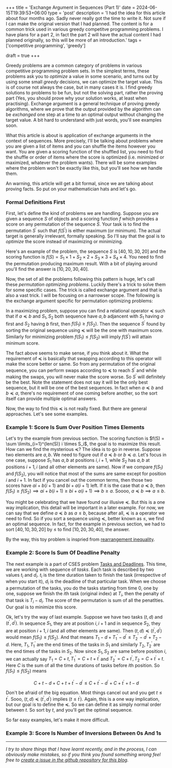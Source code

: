 +++
title = 'Exchange Argument in Sequences (Part 1)'
date = 2024-06-15T19:39:53+06:00
type = 'post'
description = 'I had the idea for this article about four months ago. Sadly never really got the time to write it. Not sure if I can make the original version that I had planned. The content is for a common trick used in various greedy competitve programming problems. I have plans for a part 2, in fact the part 2 will have the actual content I had planned originally, so this will be more of an introduction.'
tags = ['competitive programming', 'greedy']

draft = true
+++

Greedy problems are a common category of problems in various competitive programming problem sets. In the simplest terms, these problems ask you to _optimize_ a value in some scenario, and turns out by using some small _greedy_ decisions, we can optimize the target value. This is of course not always the case, but in many cases it is. I find greedy solutions to problems to be fun, but not the solving part, rather the proving part (Yes, you should prove why your solution works, at least when practising). Exchange argument is a general technique of proving greedy algorithms, where we prove that the output provided by the algorithm can be _exchanged_ one step at a time to an optimal output without changing the target value. A bit hard to understand with just words, you'll see examples soon.

What this article is about is application of exchange arguments in the context of sequences. More precisely, I'll be talking about problems where you are given a list of items and you can shuffle the items however you want. You are given a scoring function of the shuffled list, you need to find the shuffle or order of items where the score is optimized (i.e. minimized or maximized, whatever the problem wants). There will be some examples where the problem won't be exactly like this, but you'll see how we handle them.

An warning, this article will get a bit formal, since we are talking about proving facts. So put on your mathematician hats and let's go.

### Formal Definitions First
First, let's define the kind of problems we are handling. Suppose you are given a sequence $S$ of objects and a scoring function $f$ which provides a score on any permutation of the sequence $S$. Your task is to find the permutation $S^\prime$ such that $f(S^\prime)$ is either maximum (or minimum). The actual target is generally irrelevant, formally speaking. So I'll say that the goal is to _optimize_ the score instead of maximizing or minimizing.

Here's an example of the problem, the sequence $S$ is $[40, 10, 30, 20]$ and the scoring function is $f(S) = S_1 \times 1 + S_2 \times 2 + S_3 \times 3 + S_4 \times 4$. You need to find the permutation producing maximum result. With a bit of playing around you'll find the answer is $[10, 20, 30, 40]$.

Now, the set of all the problems following this pattern is huge, let's call these _permutation optimizing problems_. Luckily there's a trick to solve them for some specific cases. The trick is called exchange argument and that is also a vast trick. I will be focusing on a narrowser scope. The following is the exchange argument specific for permutation optimizing problems:

In a maximizing problem, suppose you can find a relational operator $\preceq$ such that if $a \preceq b$ and $S_1, S_2$ both sequence have $a, b$ adjancent with $S_1$ having $a$ first and $S_2$ having $b$ first, then $f(S_1) \geq f(S_2)$. Then the sequence $S^\prime$ found by sorting the original sequence using $\preceq$ will be the one with maximum score. Similarly for minimizing problem $f(S_1) \leq f(S_2)$ will imply $f(S^\prime)$ will attain minimum score.

The fact above seems to make sense, if you think about it. What the requirement of $\preceq$ is basically that swapping according to this operator will make the score better or same. So from any permutation of the original sequence, you can perform swaps according to $\preceq$ to reach $S^\prime$ and while making the swaps, you will never make the score worse. So $S^\prime$ will definitely be the best. Note the statement does not say it will be the only best sequence, but it will be one of the best sequences. In fact when $a \preceq b$ and $b \preceq a$, there's no requirement of one coming before another, so the sort itself can provide multiple optimal answers.

Now, the way to find this $\preceq$ is not really fixed. But there are general approaches. Let's see some examples.

### Example 1: Score Is Sum Over Position Times Elements
Let's try the example from previous section. The scoring function is $f(S) = \sum \limits_{i=1}^{len(S)} i \times S_i$, the goal is to maximize this result. How can we find the mysterious $\preceq$? The idea is to go in reverse. Suppose two elements are $a, b$. We need to figure out if $a \preceq b$ or $b \preceq a$. Let's focus in one case, suppose $S_1$ has $a, b$ at positions $i, i+1$, while $S_2$ has $a, b$ at positions $i+1, i$ (and all other elements are same). Now if we compare $f(S_1)$ and $f(S_2)$, you will notice that most of the sums are same except for position $i$ and $i+1$. In fact if you cancel out the common terms, then those two scores have $ai + b(i+1)$ and $bi + a(i+1)$ left. If it is the case that $a \preceq b$, then $f(S_1) \geq f(S_2) \implies ai + b(i+1) \geq bi + a(i+1) \implies b \geq a$. Soooo, $a \preceq b \implies a \leq b$. 

You might be celebrating that we have found our illusive $\preceq$. But this is a one way implication, this detail will be important in a later example. For now, we can say that we define $a \preceq b$ as $a \leq b$, because after all, $\preceq$ is a operator we need to find. So if you sort a sequence using $\preceq$, better known as $\leq$, we find an optimal sequence. In fact, for the example in previous section, we had to sort $[40, 10, 30, 20]$ by $\leq$ to find $[10, 20, 30, 40]$, the answer.

By the way, this toy problem is inspried from [rearrangement inequality](https://en.wikipedia.org/wiki/Rearrangement_inequality).

### Example 2: Score Is Sum Of Deadline Penalty
The next example is a part of CSES problem [Tasks and Deadlines](https://cses.fi/problemset/task/1630). This time, we are working with sequence of _tasks_. Each task is described by two values $t_i$ and $d_i$. $t_i$ is the time duration taken to finish the task (irrespective of when you start it), $d_i$ is the deadline of that particular task. When we choose a permutation of the tasks, you do the tasks starting from time $0$, one by one, suppose we finish the $i$th task (original index) at $T_i$, then the penalty of that task is $T_i - d_i$. The score of the permutation is sum of all the penatlties. Our goal is to minimize this score. 

Ok, let's try the way of last example. Suppose we have two tasks $(t, d)$ and $(t^\prime, d^\prime)$. In sequence $S_1$, they are at position $i, i+1$ and in sequence $S_2$, they are at position $i+1, i$ (and all other elements are same). Then $(t, d) \preceq (t^\prime, d^\prime)$ would mean $f(S_1) \leq f(S_2)$. And that means $T_1 - d + T_1^\prime - d^\prime \leq T_2^\prime - d^\prime + T_2 - d$. Here, $T_1, T_1^\prime$ are the end times of the tasks in $S_1$ and similarly $T_2, T_2^\prime$ are the end times of the tasks in $S_2$. Now since $S_1, S_2$ are same before position $i$, we can actually say $T_1 = C + t, T_1^\prime = C + t + t^\prime$ and $T_2^\prime = C + t^\prime, T_2 = C + t^\prime + t$. Here $C$ is the sum of all the time durations of tasks before $i$th position. So $f(S_1) \leq f(S_2)$ means 

$$C + t - d + C + t + t^\prime - d^\prime \leq C + t^\prime - d^\prime + C + t^\prime + t - d$$

Don't be afraid of the big equation. Most things cancel out and you get $t \leq t^\prime$. Sooo, $(t, d) \preceq (t^\prime, d^\prime)$ implies $(t \leq t^\prime)$. Again, this is a one way implication, but our goal is to define the $\preceq$. So we can define it as simply normal order between $t$. So sort by $t$, and you'll get the optimal sequence.

So far easy examples, let's make it more difficult.

### Example 3: Score Is Number of Inversions Between 0s And 1s

---
_I try to share things that I have learnt recently, and in the process, I can obviously make mistakes, so if you think you found something wrong feel free to [create a issue in the github repository for this blog](https://github.com/upobir/upobir.github.io/issues/new)._
